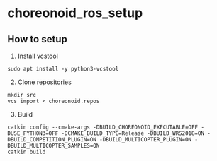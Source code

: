 # choreonoid_ros_setup
## How to setup
1. Install vcstool
```
sudo apt install -y python3-vcstool
```
2. Clone repositories
```
mkdir src
vcs import < choreonoid.repos
```
3. Build
```
catkin config --cmake-args -DBUILD_CHOREONOID_EXECUTABLE=OFF -DUSE_PYTHON3=OFF -DCMAKE_BUILD_TYPE=Release -DBUILD_WRS2018=ON -DBUILD_COMPETITION_PLUGIN=ON -DBUILD_MULTICOPTER_PLUGIN=ON -DBUILD_MULTICOPTER_SAMPLES=ON
catkin build
```
